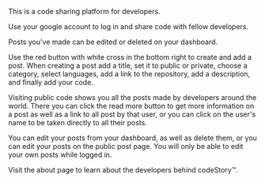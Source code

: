 This is a code sharing platform for developers.

Use your google account to log in and share code with fellow developers.

Posts you've made can be edited or deleted on your dashboard.

Use the red button with white cross in the bottom right to create and add a post.
    When creating a post add a title, set it to public or private, choose a category, select languages, add a link to the repository, add a description, and finally add your code.

Visiting public code shows you all the posts made by developers around the world.
    There you can click the read more button to get more information on a post as well as a link to all post by that user, or you can click on the user's name to be taken directly to all their posts.

You can edit your posts from your dashboard, as well as delete them, or you can edit your posts on the public post page.  You will only be able to edit your own posts while logged in.

Visit the about page to learn about the developers behind codeStory™.